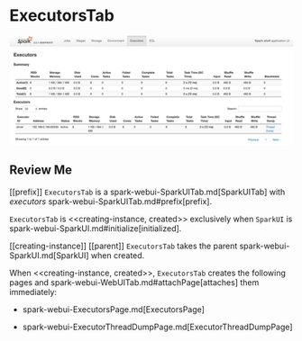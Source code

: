 # ExecutorsTab

![Executors Tab in web UI (local mode)](../images/webui/spark-webui-executors.png)

## Review Me

[[prefix]]
`ExecutorsTab` is a spark-webui-SparkUITab.md[SparkUITab] with *executors* spark-webui-SparkUITab.md#prefix[prefix].

`ExecutorsTab` is <<creating-instance, created>> exclusively when `SparkUI` is spark-webui-SparkUI.md#initialize[initialized].

[[creating-instance]]
[[parent]]
`ExecutorsTab` takes the parent spark-webui-SparkUI.md[SparkUI] when created.

When <<creating-instance, created>>, `ExecutorsTab` creates the following pages and spark-webui-WebUITab.md#attachPage[attaches] them immediately:

* spark-webui-ExecutorsPage.md[ExecutorsPage]

* spark-webui-ExecutorThreadDumpPage.md[ExecutorThreadDumpPage]
